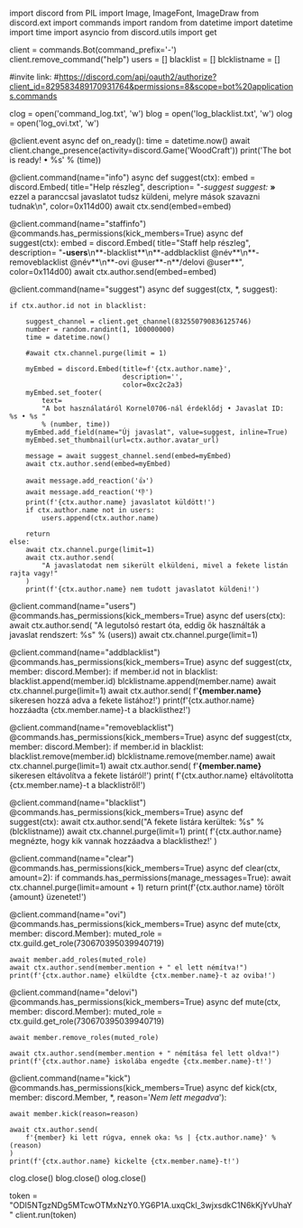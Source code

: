 import discord
from PIL import Image, ImageFont, ImageDraw
from discord.ext import commands
import random
from datetime import datetime
import time
import asyncio
from discord.utils import get

client = commands.Bot(command_prefix='-')
client.remove_command("help")
users = []
blacklist = []
blcklistname = []

#invite link:
#https://discord.com/api/oauth2/authorize?client_id=829583489170931764&permissions=8&scope=bot%20applications.commands

clog = open('command_log.txt', 'w')
blog = open('log_blacklist.txt', 'w')
olog = open('log_ovi.txt', 'w')


@client.event
async def on_ready():
    time = datetime.now()
    await client.change_presence(activity=discord.Game('WoodCraft'))
    print('The bot is ready! • %s' % (time))


@client.command(name="info")
async def suggest(ctx):
    embed = discord.Embed(
        title="Help részleg",
        description=
        "*-suggest suggest: <javaslat>* **»** ezzel a paranccsal javaslatot tudsz küldeni, melyre mások szavazni tudnak\n",
        color=0x114d00)
    await ctx.send(embed=embed)


@client.command(name="staffinfo")
@commands.has_permissions(kick_members=True)
async def suggest(ctx):
    embed = discord.Embed(
        title="Staff help részleg",
        description=
        "**-users**\n**-blacklist**\n**-addblacklist @név**\n**-removeblacklist @név**\n**-ovi @user**-n**/delovi @user**",
        color=0x114d00)
    await ctx.author.send(embed=embed)


@client.command(name="suggest")
async def suggest(ctx, *, suggest):

    if ctx.author.id not in blacklist:

        suggest_channel = client.get_channel(832550790836125746)
        number = random.randint(1, 100000000)
        time = datetime.now()

        #await ctx.channel.purge(limit = 1)

        myEmbed = discord.Embed(title=f'{ctx.author.name}',
                                description='',
                                color=0xc2c2a3)
        myEmbed.set_footer(
            text=
            "A bot használatáról Kornel0706-nál érdeklődj • Javaslat ID: %s • %s "
            % (number, time))
        myEmbed.add_field(name="Új javaslat", value=suggest, inline=True)
        myEmbed.set_thumbnail(url=ctx.author.avatar_url)

        message = await suggest_channel.send(embed=myEmbed)
        await ctx.author.send(embed=myEmbed)

        await message.add_reaction('👍')
        await message.add_reaction('👎')
        print(f'{ctx.author.name} javaslatot küldött!')
        if ctx.author.name not in users:
            users.append(ctx.author.name)

        return
    else:
        await ctx.channel.purge(limit=1)
        await ctx.author.send(
            "A javaslatodat nem sikerült elküldeni, mivel a fekete listán rajta vagy!"
        )
        print(f'{ctx.author.name} nem tudott javaslatot küldeni!')


@client.command(name="users")
@commands.has_permissions(kick_members=True)
async def users(ctx):
    await ctx.author.send(
        "A legutolsó restart óta, eddig ők használták a javaslat rendszert: %s"
        % (users))
    await ctx.channel.purge(limit=1)


@client.command(name="addblacklist")
@commands.has_permissions(kick_members=True)
async def suggest(ctx, member: discord.Member):
    if member.id not in blacklist:
        blacklist.append(member.id)
        blcklistname.append(member.name)
    await ctx.channel.purge(limit=1)
    await ctx.author.send(
        f'**{member.name}** sikeresen hozzá adva a fekete listához!')
    print(f'{ctx.author.name} hozzáadta {ctx.member.name}-t a blacklisthez!')


@client.command(name="removeblacklist")
@commands.has_permissions(kick_members=True)
async def suggest(ctx, member: discord.Member):
    if member.id in blacklist:
        blacklist.remove(member.id)
        blcklistname.remove(member.name)
    await ctx.channel.purge(limit=1)
    await ctx.author.send(
        f'**{member.name}** sikeresen eltávolítva a fekete listáról!')
    print(
        f'{ctx.author.name} eltávolította {ctx.member.name}-t a blacklistről!')


@client.command(name="blacklist")
@commands.has_permissions(kick_members=True)
async def suggest(ctx):
    await ctx.author.send("A fekete listára kerültek: %s" % (blcklistname))
    await ctx.channel.purge(limit=1)
    print(
        f'{ctx.author.name} megnézte, hogy kik vannak hozzáadva a  blacklisthez!'
    )


@client.command(name="clear")
@commands.has_permissions(kick_members=True)
async def clear(ctx, amount=2):
    if commands.has_permissions(manage_messages=True):
        await ctx.channel.purge(limit=amount + 1)
        return
    print(f'{ctx.author.name} törölt {amount} üzenetet!')


@client.command(name="ovi")
@commands.has_permissions(kick_members=True)
async def mute(ctx, member: discord.Member):
    muted_role = ctx.guild.get_role(730670395039940719)

    await member.add_roles(muted_role)
    await ctx.author.send(member.mention + " el lett némítva!")
    print(f'{ctx.author.name} elküldte {ctx.member.name}-t az oviba!')


@client.command(name="delovi")
@commands.has_permissions(kick_members=True)
async def mute(ctx, member: discord.Member):
    muted_role = ctx.guild.get_role(730670395039940719)

    await member.remove_roles(muted_role)

    await ctx.author.send(member.mention + " némítása fel lett oldva!")
    print(f'{ctx.author.name} iskolába engedte {ctx.member.name}-t!')


@client.command(name="kick")
@commands.has_permissions(kick_members=True)
async def kick(ctx, member: discord.Member, *, reason='*Nem lett megadva*'):

    await member.kick(reason=reason)

    await ctx.author.send(
        f'{member} ki lett rúgva, ennek oka: %s | {ctx.author.name}' % (reason)
    )
    print(f'{ctx.author.name} kickelte {ctx.member.name}-t!')


clog.close()
blog.close()
olog.close()

token = "ODI5NTgzNDg5MTcwOTMxNzY0.YG6P1A.uxqCkl_3wjxsdkC1N6kKjYvUhaY"
client.run(token)
